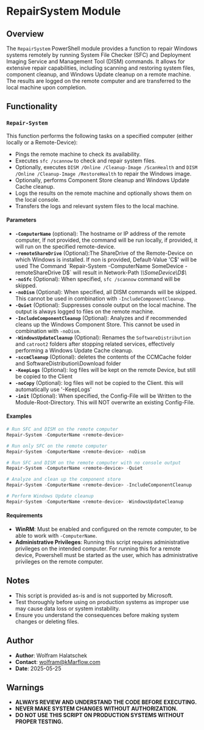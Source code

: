 # RepairSystem Module

## Overview

The `RepairSystem` PowerShell module provides a function to repair Windows systems remotely by running System File Checker (SFC) and Deployment Imaging Service and Management Tool (DISM) commands. It allows for extensive repair capabilities, including scanning and restoring system files, component cleanup, and Windows Update cleanup on a remote machine. The results are logged on the remote computer and are transferred to the local machine upon completion.

## Functionality

### `Repair-System`

This function performs the following tasks on a specified computer (either locally or a Remote-Device):

- Pings the remote machine to check its availability.
- Executes `sfc /scannow` to check and repair system files.
- Optionally, executes `DISM /Online /Cleanup-Image /ScanHealth` and `DISM /Online /Cleanup-Image /RestoreHealth` to repair the Windows image.
- Optionally, performs Component Store cleanup and Windows Update Cache cleanup.
- Logs the results on the remote machine and optionally shows them on the local console.
- Transfers the logs and relevant system files to the local machine.

#### Parameters

- **`-ComputerName`** (optional): The hostname or IP address of the remote computer, If not provided, the command will be run locally, if provided, it will run on the specified remote-device.
- **`-remoteShareDrive`** (Optional):The ShareDrive of the Remote-Device on which Windows is installed. If non is provided, Default-Value 'C$' will be used
    The Command `Repair-System -ComputerName SomeDevice -remoteShareDrive D$` will result in Network-Path *\\\\SomeDevice\\D$\\*
- **`-noSfc`** (Optional): When specified, `sfc /scannow` command will be skipped.
- **`-noDism`** (Optional): When specified, all DISM commands will be skipped. This cannot be used in combination with `-IncludeComponentCleanup`.
- **`-Quiet`** (Optional): Suppresses console output on the local machine. The output is always logged to files on the remote machine.
- **`-IncludeComponentCleanup`** (Optional): Analyzes and if recommended cleans up the Windows Component Store. This cannot be used in combination with `-noDism`.
- **`-WindowsUpdateCleanup`** (Optional): Renames the `SoftwareDistribution` and `catroot2` folders after stopping related services, effectively performing a Windows Update Cache cleanup.
- **`-sccmCleanup`** (Optional): deletes the contents of the CCMCache folder and SoftwareDistribution\Download folder
- **`-KeepLogs`** (Optional): log files will be kept on the remote Device, but still be copied to the Client
- **`-noCopy`** (Optional): log files will not be copied to the Client. this will automatically use '-KeepLogs'
- **`-init`** (Optional): When specified, the Config-File will be Written to the Module-Root-Directory. This will NOT overwrite an existing Config-File.


#### Examples

```PowerShell
# Run SFC and DISM on the remote computer
Repair-System -ComputerName <remote-device>

# Run only SFC on the remote computer
Repair-System -ComputerName <remote-device> -noDism

# Run SFC and DISM on the remote computer with no console output
Repair-System -ComputerName <remote-device> -Quiet

# Analyze and clean up the component store
Repair-System -ComputerName <remote-device> -IncludeComponentCleanup

# Perform Windows Update cleanup
Repair-System -ComputerName <remote-device> -WindowsUpdateCleanup
```


#### Requirements

- **WinRM**: Must be enabled and configured on the remote computer, to be able to work with `-ComputerName`.
- **Administrative Privileges**: Running this script requires administrative privileges on the intended computer.
    For running this for a remote device, Powershell must be started as the user, which has administrative privileges on the remote computer.



## Notes

- This script is provided as-is and is not supported by Microsoft.
- Test thoroughly before using on production systems as improper use may cause data loss or system instability.
- Ensure you understand the consequences before making system changes or deleting files.

## Author

- **Author**: Wolfram Halatschek
- **Contact**: wolfram@kMarflow.com
- **Date**: 2025-05-25

## Warnings

- **ALWAYS REVIEW AND UNDERSTAND THE CODE BEFORE EXECUTING.**
- **NEVER MAKE SYSTEM CHANGES WITHOUT AUTHORIZATION.**
- **DO NOT USE THIS SCRIPT ON PRODUCTION SYSTEMS WITHOUT PROPER TESTING.**
